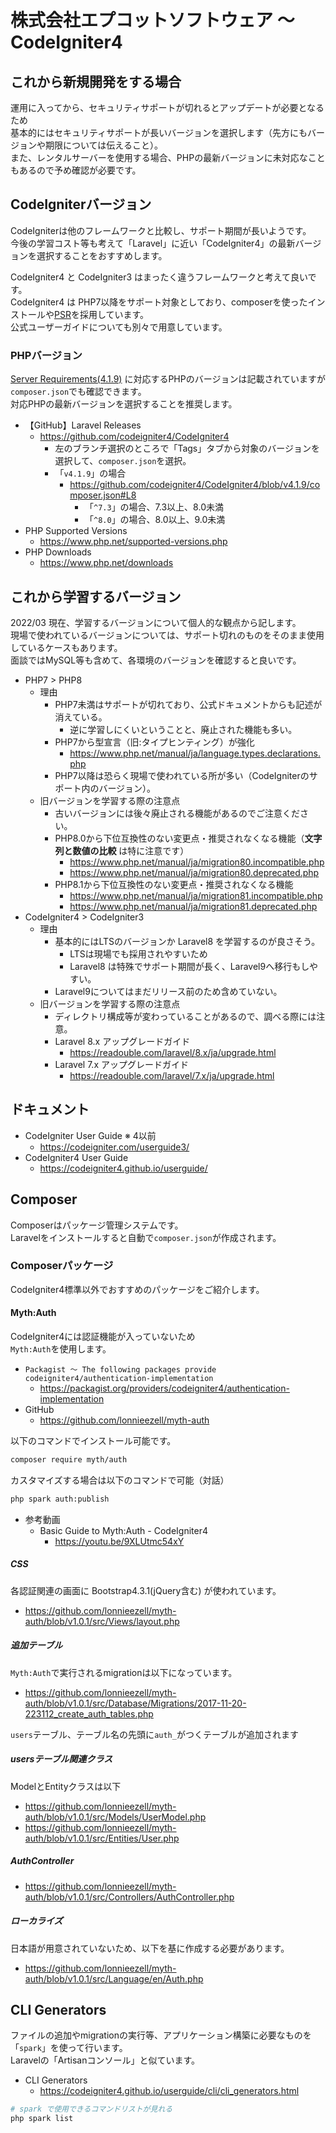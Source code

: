 # 株式会社エプコットソフトウェア ～ CodeIgniter4

## これから新規開発をする場合

運用に入ってから、セキュリティサポートが切れるとアップデートが必要となるため  
基本的にはセキュリティサポートが長いバージョンを選択します（先方にもバージョンや期限については伝えること）。  
また、レンタルサーバーを使用する場合、PHPの最新バージョンに未対応なこともあるので予め確認が必要です。

## CodeIgniterバージョン

CodeIgniterは他のフレームワークと比較し、サポート期間が長いようです。  
今後の学習コスト等も考えて「Laravel」に近い「CodeIgniter4」の最新バージョンを選択することをおすすめします。  

CodeIgniter4 と CodeIgniter3 はまったく違うフレームワークと考えて良いです。  
CodeIgniter4 は PHP7以降をサポート対象としており、composerを使ったインストールや[PSR](https://codeigniter4.github.io/userguide/intro/psr.html)を採用しています。  
公式ユーザーガイドについても別々で用意しています。  

### PHPバージョン

[Server Requirements(4.1.9)](https://github.com/codeigniter4/CodeIgniter4/tree/v4.1.9) に対応するPHPのバージョンは記載されていますが`composer.json`でも確認できます。  
対応PHPの最新バージョンを選択することを推奨します。

- 【GitHub】Laravel Releases
  - <https://github.com/codeigniter4/CodeIgniter4>
    - 左のブランチ選択のところで「Tags」タブから対象のバージョンを選択して、`composer.json`を選択。
    - 「`v4.1.9`」の場合
      - <https://github.com/codeigniter4/CodeIgniter4/blob/v4.1.9/composer.json#L8>
        - 「`^7.3`」の場合、7.3以上、8.0未満
        - 「`^8.0`」の場合、8.0以上、9.0未満
- PHP Supported Versions
  - <https://www.php.net/supported-versions.php>
- PHP Downloads
  - <https://www.php.net/downloads>

## これから学習するバージョン

2022/03 現在、学習するバージョンについて個人的な観点から記します。  
現場で使われているバージョンについては、サポート切れのものをそのまま使用しているケースもあります。  
面談ではMySQL等も含めて、各環境のバージョンを確認すると良いです。

- PHP7 > PHP8
  - 理由
    - PHP7未満はサポートが切れており、公式ドキュメントからも記述が消えている。
      - 逆に学習しにくいということと、廃止された機能も多い。
    - PHP7から型宣言（旧:タイプヒンティング）が強化
      - <https://www.php.net/manual/ja/language.types.declarations.php>
    - PHP7以降は恐らく現場で使われている所が多い（CodeIgniterのサポート内のバージョン）。
  - 旧バージョンを学習する際の注意点
    - 古いバージョンには後々廃止される機能があるのでご注意ください。
    - PHP8.0から下位互換性のない変更点・推奨されなくなる機能（**文字列と数値の比較** は特に注意です）
      - <https://www.php.net/manual/ja/migration80.incompatible.php>
      - <https://www.php.net/manual/ja/migration80.deprecated.php>
    - PHP8.1から下位互換性のない変更点・推奨されなくなる機能
      - <https://www.php.net/manual/ja/migration81.incompatible.php>
      - <https://www.php.net/manual/ja/migration81.deprecated.php>
- CodeIgniter4 > CodeIgniter3
  - 理由
    - 基本的にはLTSのバージョンか Laravel8 を学習するのが良さそう。
      - LTSは現場でも採用されやすいため
      - Laravel8 は特殊でサポート期間が長く、Laravel9へ移行もしやすい。
    - Laravel9についてはまだリリース前のため含めていない。
  - 旧バージョンを学習する際の注意点
    - ディレクトリ構成等が変わっていることがあるので、調べる際には注意。
    - Laravel 8.x アップグレードガイド
      - <https://readouble.com/laravel/8.x/ja/upgrade.html>
    - Laravel 7.x アップグレードガイド
      - <https://readouble.com/laravel/7.x/ja/upgrade.html>

## ドキュメント

- CodeIgniter User Guide ※ 4以前
  - <https://codeigniter.com/userguide3/>
- CodeIgniter4 User Guide
  - <https://codeigniter4.github.io/userguide/>

## Composer

Composerはパッケージ管理システムです。  
Laravelをインストールすると自動で`composer.json`が作成されます。  

### Composerパッケージ

CodeIgniter4標準以外でおすすめのパッケージをご紹介します。  

#### Myth:Auth

CodeIgniter4には認証機能が入っていないため  
`Myth:Auth`を使用します。  

- `Packagist ～ The following packages provide codeigniter4/authentication-implementation`
  - <https://packagist.org/providers/codeigniter4/authentication-implementation>
- GitHub
  - <https://github.com/lonnieezell/myth-auth>

以下のコマンドでインストール可能です。  

```bash
composer require myth/auth
```

カスタマイズする場合は以下のコマンドで可能（対話）

```bash
php spark auth:publish
```

- 参考動画
  - Basic Guide to Myth:Auth - CodeIgniter4
    - <https://youtu.be/9XLUtmc54xY>

##### CSS

各認証関連の画面に Bootstrap4.3.1(jQuery含む) が使われています。  

- <https://github.com/lonnieezell/myth-auth/blob/v1.0.1/src/Views/layout.php>

##### 追加テーブル

`Myth:Auth`で実行されるmigrationは以下になっています。

- <https://github.com/lonnieezell/myth-auth/blob/v1.0.1/src/Database/Migrations/2017-11-20-223112_create_auth_tables.php>

`users`テーブル、テーブル名の先頭に`auth_`がつくテーブルが追加されます

##### usersテーブル関連クラス

ModelとEntityクラスは以下

- <https://github.com/lonnieezell/myth-auth/blob/v1.0.1/src/Models/UserModel.php>
- <https://github.com/lonnieezell/myth-auth/blob/v1.0.1/src/Entities/User.php>

##### AuthController

- <https://github.com/lonnieezell/myth-auth/blob/v1.0.1/src/Controllers/AuthController.php>

##### ローカライズ

日本語が用意されていないため、以下を基に作成する必要があります。

- <https://github.com/lonnieezell/myth-auth/blob/v1.0.1/src/Language/en/Auth.php>

## CLI Generators

ファイルの追加やmigrationの実行等、アプリケーション構築に必要なものを「`spark`」を使って行います。  
Laravelの「Artisanコンソール」と似ています。

- CLI Generators
  - <https://codeigniter4.github.io/userguide/cli/cli_generators.html>

```bash
# spark で使用できるコマンドリストが見れる
php spark list
```
